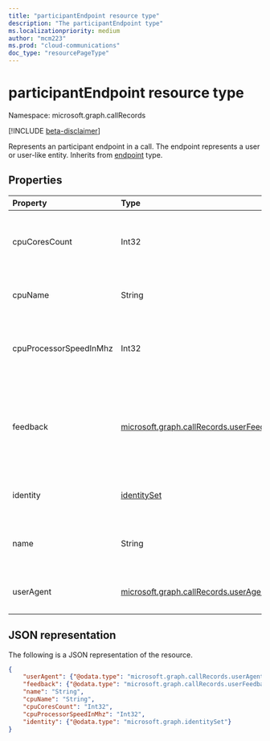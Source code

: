 ```yaml
---
title: "participantEndpoint resource type"
description: "The participantEndpoint type"
ms.localizationpriority: medium
author: "mcm223"
ms.prod: "cloud-communications"
doc_type: "resourcePageType"
---
```


# participantEndpoint resource type

Namespace: microsoft.graph.callRecords

[!INCLUDE [beta-disclaimer](../../includes/beta-disclaimer.md)]

Represents an participant endpoint in a call. The endpoint represents
a user or user-like entity. Inherits from [endpoint](callrecords-endpoint.md) type.

## Properties

| Property     | Type        | Description |
|:-------------|:------------|:------------|
|cpuCoresCount|Int32|CPU number of cores used by the media endpoint.|
|cpuName|String|CPU name used by the media endpoint.|
|cpuProcessorSpeedInMhz|Int32|CPU processor speed used by the media endpoint.|
|feedback|[microsoft.graph.callRecords.userFeedback](callrecords-userfeedback.md)|The feedback provided by the user of this endpoint about the quality of the session.|
|identity|[identitySet](identityset.md)|Identity associated with the endpoint.|
|name|String|Name of the device used by the media endpoint.|
|userAgent|[microsoft.graph.callRecords.userAgent](callrecords-useragent.md)|User-agent reported by this endpoint.|

## JSON representation

The following is a JSON representation of the resource.

<!-- {
  "blockType": "resource",
  "optionalProperties": [

  ],
  "@odata.type": "microsoft.graph.callRecords.participantEndpoint",
  "baseType": "microsoft.graph.callRecords.endpoint"
}-->

```json
{
    "userAgent": {"@odata.type": "microsoft.graph.callRecords.userAgent"},
    "feedback": {"@odata.type": "microsoft.graph.callRecords.userFeedback"},
    "name": "String",
    "cpuName": "String",
    "cpuCoresCount": "Int32",
    "cpuProcessorSpeedInMhz": "Int32",
    "identity": {"@odata.type": "microsoft.graph.identitySet"}
}
```

<!-- uuid: 16cd6b66-4b1a-43a1-adaf-3a886856ed98
2019-02-04 14:57:30 UTC -->
<!-- {
  "type": "#page.annotation",
  "description": "participantEndpoint resource",
  "keywords": "",
  "section": "documentation",
  "tocPath": ""
}-->

